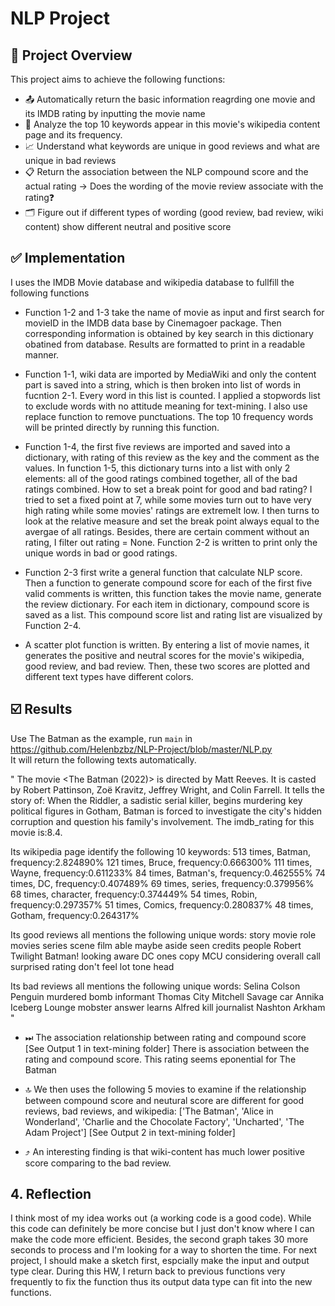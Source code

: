 # NLP Project

## 🔑 Project Overview ##
This project aims to achieve the following functions:
* 📤 Automatically return the basic information reagrding one movie and its IMDB rating by inputting the movie name
* 🎐 Analyze the top 10 keywords appear in this movie's wikipedia content page and its frequency.
* 📈 Understand what keywords are unique in good reviews and what are unique in bad reviews
* 📋 Return the association between the NLP compound score and the actual rating -> Does the wording of the movie review associate with the rating❓
* 🗂 Figure out if different types of wording (good review, bad review, wiki content) show different neutral and positive score


## ✅ Implementation ##

I uses the IMDB Movie database and wikipedia database to fullfill the following functions </br>

* Function 1-2 and 1-3 take the name of movie as input and first search for movieID in the IMDB data base by Cinemagoer package. Then corresponding information is obtained by key search in this dictionary obatined from database. Results are formatted to print in a readable manner.

* Function 1-1, wiki data are imported by MediaWiki and only the content part is saved into a string, which is then broken into list of words in fucntion 2-1. Every word in this list is counted. I applied a stopwords list to exclude words with no attitude meaning for text-mining. I also use replace function to remove punctuations. The top 10 frequency words will be printed directly by running this function.

* Function 1-4, the first five reviews are imported and saved into a dictionary, with rating of this review as the key and the comment as the values. In function 1-5, this dictionary turns into a list with only 2 elements: all of the good ratings combined together, all of the bad ratings combined. How to set a break point for good and bad rating? I tried to set a fixed point at 7, while some movies turn out to have very high rating while some movies' ratings are extremelt low. I then turns to look at the relative measure and set the break point always equal to the avergae of all ratings. Besides, there are certain comment without an rating, I filter out rating = None. Function 2-2 is written to print only the unique words in bad or good ratings.

* Function 2-3 first write a general function that calculate NLP score. Then a function to generate compound score for each of the first five valid comments is written, this function takes the movie name, generate the review dictionary. For each item in dictionary, compound score is saved as a list. This compound score list and rating list are visualized by Function 2-4.

* A scatter plot function is written. By entering a list of movie names, it generates the positive and neutral scores for the movie's wikipedia, good review, and bad review. Then, these two scores are plotted and different text types have different colors.

## ☑️ Results ##

Use The Batman as the example, run ```main``` in https://github.com/Helenbzbz/NLP-Project/blob/master/NLP.py <br>
It will return the following texts automatically.

" The movie <The Batman (2022)> is directed by Matt Reeves. It is casted by Robert Pattinson, Zoë Kravitz, Jeffrey Wright, and Colin Farrell. It tells the story of: When the Riddler, a sadistic serial killer, begins murdering key political figures in Gotham, Batman is forced to investigate the city's hidden corruption and question his family's involvement. The imdb_rating for this movie is:8.4.

Its wikipedia page identify the following 10 keywords: 513 times, Batman, frequency:2.824890% 121 times, Bruce, frequency:0.666300% 111 times, Wayne, frequency:0.611233% 84 times, Batman's, frequency:0.462555% 74 times, DC, frequency:0.407489% 69 times, series, frequency:0.379956% 68 times, character, frequency:0.374449% 54 times, Robin, frequency:0.297357% 51 times, Comics, frequency:0.280837% 48 times, Gotham, frequency:0.264317%

Its good reviews all mentions the following unique words: story movie role movies series scene film able maybe aside seen credits people Robert Twilight Batman! looking aware DC ones copy MCU considering overall call surprised rating don't feel lot tone head

Its bad reviews all mentions the following unique words: Selina Colson Penguin murdered bomb informant Thomas City Mitchell Savage car Annika Iceberg Lounge mobster answer learns Alfred kill journalist Nashton Arkham "

* ⏭ The association relationship between rating and compound score [See Output 1 in text-mining folder] There is association between the rating and compound score. This rating seems eponential for The Batman

* 🔝 We then uses the following 5 movies to examine if the relationship between compound score and neutural score are different for good reviews, bad reviews, and wikipedia: ['The Batman', 'Alice in Wonderland', 'Charlie and the Chocolate Factory', 'Uncharted', 'The Adam Project'] [See Output 2 in text-mining folder]

* ⤴️ An interesting finding is that wiki-content has much lower positive score comparing to the bad review.

## 4. Reflection ##

I think most of my idea works out (a working code is a good code). While this code can definitely be more concise but I just don't know where I can make the code more efficient. Besides, the second graph takes 30 more seconds to process and I'm looking for a way to shorten the time. For next project, I should make a sketch first, espcially make the input and output type clear. During this HW, I return back to previous functions very frequently to fix the function thus its output data type can fit into the new functions.
